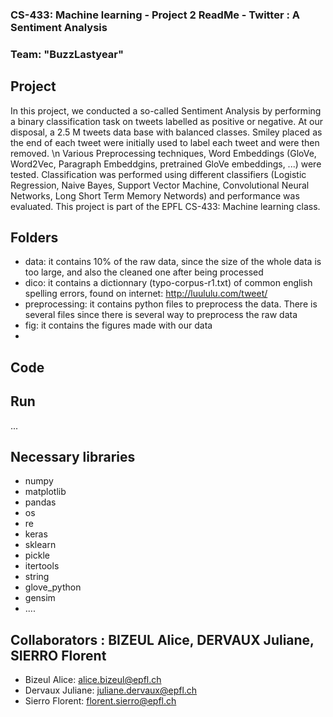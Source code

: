 ### CS-433: Machine learning - Project 2 ReadMe - Twitter : A Sentiment Analysis
### Team: "BuzzLastyear" 

## Project 
In this project, we conducted a so-called Sentiment Analysis by performing a binary classification task on tweets labelled as positive or negative. 
At our disposal, a 2.5 M tweets data base with balanced classes. Smiley placed as the end of each tweet were initially used to label each tweet and were then removed. \n
Various Preprocessing techniques, Word Embeddings (GloVe, Word2Vec, Paragraph Embeddgins, pretrained GloVe embeddings, ...) were tested. Classification was performed using different classifiers (Logistic Regression, Naive Bayes, Support Vector Machine, Convolutional Neural Networks, Long Short Term Memory Networds) and performance was evaluated.
This project is part of the EPFL CS-433: Machine learning class.

## Folders
* data: it contains 10% of the raw data, since the size of the whole data is too large, and also the cleaned one after being processed
* dico: it contains a dictionnary (typo-corpus-r1.txt) of common english spelling errors, found on internet: http://luululu.com/tweet/
* preprocessing: it contains python files to preprocess the data. There is several files since there is several way to preprocess the raw data
* fig: it contains the figures made with our data
* 

## Code  


## Run
...

## Necessary libraries
* numpy
* matplotlib
* pandas
* os
* re
* keras
* sklearn
* pickle
* itertools
* string
* glove_python 
* gensim
* ....

## Collaborators : BIZEUL Alice, DERVAUX Juliane, SIERRO Florent
* Bizeul Alice:	 	alice.bizeul@epfl.ch
* Dervaux Juliane:	juliane.dervaux@epfl.ch
* Sierro Florent:	florent.sierro@epfl.ch
